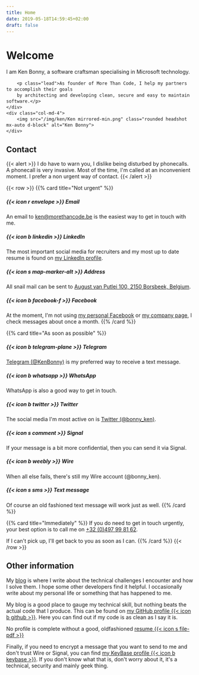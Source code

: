 ```yaml
---
title: Home
date: 2019-05-18T14:59:45+02:00
draft: false
---
```


<div class="row align-items-center jumbotron">
    <div class="col-md-8">
        <h1 class="display-1">Welcome</h1>
        <p class="lead">I am Ken Bonny, a software craftsman specialising in Microsoft technology.</p>

        <p class="lead">As founder of More Than Code, I help my partners to accomplish their goals 
        by architecting and developing clean, secure and easy to maintain software.</p>
    </div>
    <div class="col-md-4">
        <img src="/img/ken/Ken mirrored-min.png" class="rounded headshot mx-auto d-block" alt="Ken Bonny">
    </div>
</div>

## Contact
{{< alert >}}
I do have to warn you, I dislike being disturbed by phonecalls.<br />
A phonecall is very invasive. Most of the time, I'm called at an inconvenient moment. I prefer a non urgent way of contact.
{{< /alert >}}

{{< row >}}
{{% card title="Not urgent" %}}
##### {{< icon r envelope >}} Email
An email to [ken@morethancode.be](mailto:ken@morethancode.be) is the easiest way to get in touch with me.

##### {{< icon b linkedin >}} LinkedIn
The most important social media for recruiters and my most up to date resume is found on [my LinkedIn profile](https://www.linkedin.com/in/kenbonny/).

##### {{< icon s map-marker-alt >}} Address
All snail mail can be sent to [August van Putlei 100, 2150 Borsbeek, Belgium](https://www.google.be/maps/place/August+van+Putlei+100,+2150+Borsbeek/).

##### {{< icon b facebook-f >}} Facebook
At the moment, I'm not using [my personal Facebook](https://www.facebook.com/kenbonny1987) or [my company page](https://www.facebook.com/More-Than-Code-Comm-V-270796656734486/), I check messages about once a month.
{{% /card %}}

{{% card title="As soon as possible" %}}
##### {{< icon b telegram-plane >}} Telegram
[Telegram (@KenBonny)](https://telegram.me/KenBonny) is my preferred way to receive a text message.

##### {{< icon b whatsapp >}} WhatsApp
WhatsApp is also a good way to get in touch.

##### {{< icon b twitter >}} Twitter
The social media I'm most active on is [Twitter (@bonny_ken)](https://twitter.com/bonny_ken/).

##### {{< icon s comment >}} Signal
If your message is a bit more confidential, then you can send it via Signal.

##### {{< icon b weebly >}} Wire
When all else fails, there's still my Wire account (@bonny_ken).

##### {{< icon s sms >}} Text message
Of course an old fashioned text message will work just as well.
{{% /card %}}

{{% card title="Immediately" %}}
If you do need to get in touch urgently, your best option is to call me on [+32 (0)497 99 81 62](tel:+32497998162).

If I can't pick up, I'll get back to you as soon as I can.
{{% /card %}}
{{< /row >}}

## Other information
My [blog](https://kenbonny.net/) is where I write about the technical challenges I encounter and how I solve them. I hope some other developers find it helpful. I occasionally write about my personal life or something that has happened to me.

My blog is a good place to gauge my technical skill, but nothing beats the actual code that I produce. This can be found on [my GitHub profile {{< icon b github >}}](https://github.com/KenBonny). Here you can find out if my code is as clean as I say it is.

No profile is complete without a good, oldfashioned [resume {{< icon s file-pdf >}}](documents/cv-ken-bonny.pdf)

Finally, if you need to encrypt a message that you want to send to me and don't trust Wire or Signal, you can find [my KeyBase profile {{< icon b keybase >}}](https://keybase.io/kenbonny). If you don't know what that is, don't worry about it, it's a technical, security and mainly geek thing.